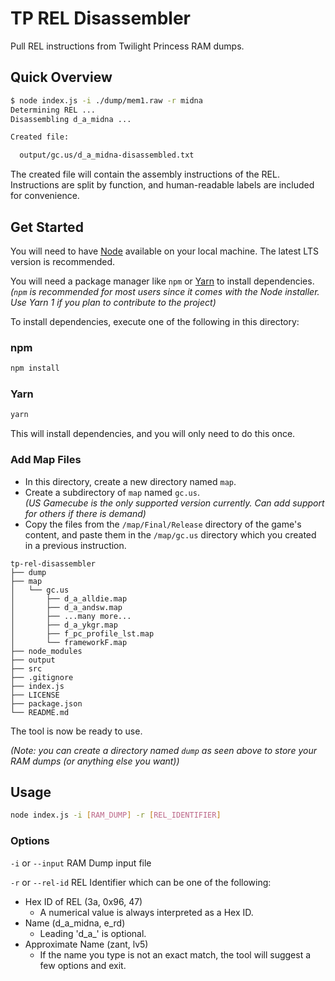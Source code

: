 # TP REL Disassembler

Pull REL instructions from Twilight Princess RAM dumps.

## Quick Overview

```sh
$ node index.js -i ./dump/mem1.raw -r midna
Determining REL ...
Disassembling d_a_midna ...

Created file:

  output/gc.us/d_a_midna-disassembled.txt
```

The created file will contain the assembly instructions of the REL.
Instructions are split by function, and human-readable labels are included for convenience.

## Get Started

You will need to have [Node](https://nodejs.org/en/download/) available on your local machine.
The latest LTS version is recommended.

You will need a package manager like `npm` or [Yarn](https://classic.yarnpkg.com/en/docs/install/) to install dependencies.<br>
_(`npm` is recommended for most users since it comes with the Node installer.
Use Yarn 1 if you plan to contribute to the project)_

To install dependencies, execute one of the following in this directory:

### npm

```sh
npm install
```

### Yarn

```sh
yarn
```

This will install dependencies, and you will only need to do this once.

### Add Map Files

- In this directory, create a new directory named `map`.
- Create a subdirectory of `map` named `gc.us`.<br>
  _(US Gamecube is the only supported version currently. Can add support for others if there is demand)_
- Copy the files from the `/map/Final/Release` directory of the game's content, and paste them in the `/map/gc.us` directory which you created in a previous instruction.

```
tp-rel-disassembler
├── dump
├── map
│   └── gc.us
│       ├── d_a_alldie.map
│       ├── d_a_andsw.map
│       ├── ...many more...
│       ├── d_a_ykgr.map
│       ├── f_pc_profile_lst.map
│       └── frameworkF.map
├── node_modules
├── output
├── src
├── .gitignore
├── index.js
├── LICENSE
├── package.json
└── README.md
```

The tool is now be ready to use.

_(Note: you can create a directory named `dump` as seen above to store your RAM dumps (or anything else you want))_

## Usage

```sh
node index.js -i [RAM_DUMP] -r [REL_IDENTIFIER]
```

### Options

`-i` or `--input` RAM Dump input file

`-r` or `--rel-id` REL Identifier which can be one of the following:

- Hex ID of REL (3a, 0x96, 47)
  - A numerical value is always interpreted as a Hex ID.
- Name (d_a_midna, e_rd)
  - Leading 'd_a\_' is optional.
- Approximate Name (zant, lv5)
  - If the name you type is not an exact match, the tool will suggest a few options and exit.
